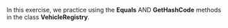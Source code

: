 In this exercise, we practice using the **Equals** AND **GetHashCode** methods in the class **VehicleRegistry**.

